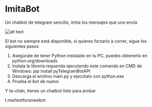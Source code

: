# ImitaBot
Un chatbot de telegram sencillo, imita los mensajes que uno envía

![alt text](https://i.imgur.com/NMEs2sK.png)

El bot no siempre está disponible, si quieres forzarlo a correr, sigue los siguientes pasos

1. Asegúrate de tener Python instalado en tu PC, puedes obtenerlo en python.org/downloads
2. Instala la librería requerida ejecutando este comando en CMD de Windows:  pip install pyTelegramBotAPI
2. Descarga el archivo main.py y ejecútalo con python.exe
3. Prueba el bot de nuevo

Y ta-chán, tienes un chatbot listo para probar

t.me/testforanewbot
